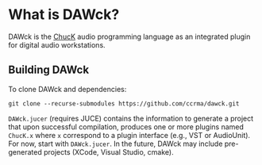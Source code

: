 # What is DAWck?
DAWck is the [ChucK](https://github.com/ccrma/chuck) audio programming language as an integrated plugin for digital audio workstations.

## Building DAWck
To clone DAWck and dependencies:
```
git clone --recurse-submodules https://github.com/ccrma/dawck.git
```
`DAWck.jucer` (requires JUCE) contains the information to generate a project that upon successful compilation, produces one or more plugins named `ChucK.x` where `x` correspond to a plugin interface (e.g., VST or AudioUnit). For now, start with `DAWck.jucer`. In the future, DAWck may include pre-generated projects (XCode, Visual Studio, cmake).
